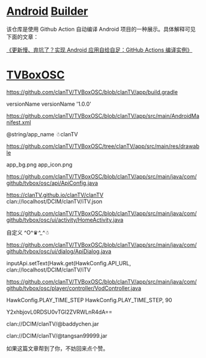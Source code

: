 # [Android](https://github.com/Wsine/android_builder) [Builder](https://github.com/CatVodTVOfficial/TVBoxOSC)

该仓库是使用 Github Action 自动编译 Android 项目的一种展示。具体解释可见下面的文章：

[《更新慢、弃坑了？实现 Android 应用自给自足：GitHub Actions 编译实例》](https://sspai.com/post/70427)

# [TVBoxOSC](https://github.com/CatVodTVOfficial/TVBoxOSC)

https://github.com/clanTV/TVBoxOSC/blob/clanTV/app/build.gradle

versionName
versionName '1.0.0'

https://github.com/clanTV/TVBoxOSC/blob/clanTV/app/src/main/AndroidManifest.xml

@string/app_name
☃clanTV

https://github.com/clanTV/TVBoxOSC/tree/clanTV/app/src/main/res/drawable

app_bg.png
app_icon.png

https://github.com/clanTV/TVBoxOSC/blob/clanTV/app/src/main/java/com/github/tvbox/osc/api/ApiConfig.java

https://clanTV.github.io/clanTV/clanTV
clan://localhost/DCIM/clanTV/iTV.json

https://github.com/clanTV/TVBoxOSC/blob/clanTV/app/src/main/java/com/github/tvbox/osc/ui/activity/HomeActivity.java

自定义
^O^♛*^_^*☃

https://github.com/clanTV/TVBoxOSC/blob/clanTV/app/src/main/java/com/github/tvbox/osc/ui/dialog/ApiDialog.java

inputApi.setText(Hawk.get(HawkConfig.API_URL,
clan://localhost/DCIM/clanTV/iTV

https://github.com/clanTV/TVBoxOSC/blob/clanTV/app/src/main/java/com/github/tvbox/osc/player/controller/VodController.java

HawkConfig.PLAY_TIME_STEP
HawkConfig.PLAY_TIME_STEP, 90

Y2xhbjovL0RDSU0vTGl2ZVRWLnR4dA==

clan://DCIM/clanTV/@baddychen.jar

clan://DCIM/clanTV/@tangsan99999.jar

如果这篇文章帮到了你，不妨回来点个赞。
